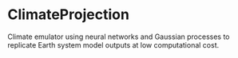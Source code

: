 # ClimateProjection
Climate emulator using neural networks and Gaussian processes to replicate Earth system model outputs at low computational cost.
